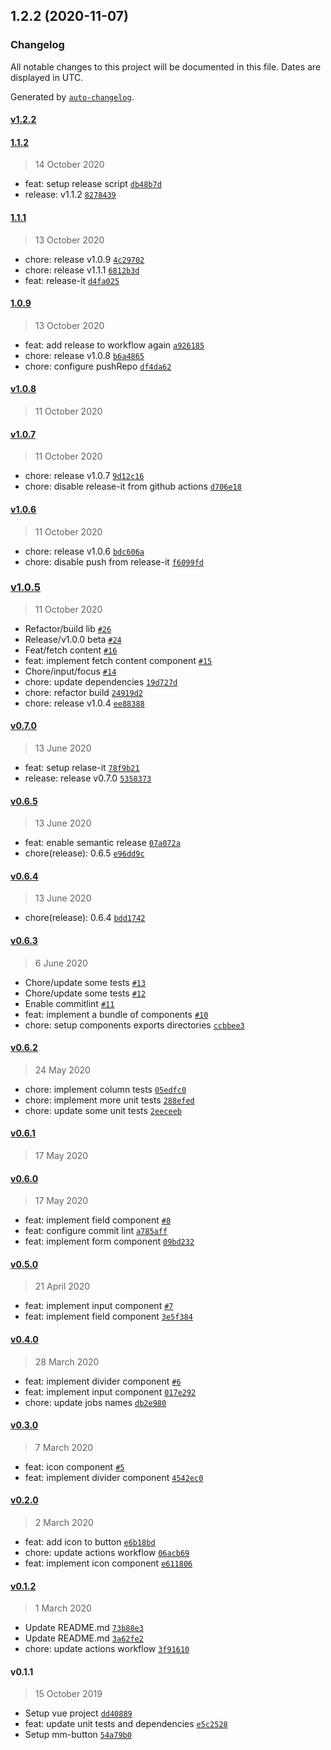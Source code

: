## 1.2.2 (2020-11-07)

### Changelog

All notable changes to this project will be documented in this file. Dates are displayed in UTC.

Generated by [`auto-changelog`](https://github.com/CookPete/auto-changelog).

#### [v1.2.2](https://github.com/mmcomponents/mm-components/compare/1.1.2...v1.2.2)

#### [1.1.2](https://github.com/mmcomponents/mm-components/compare/1.1.1...1.1.2)

> 14 October 2020

- feat: setup release script [`db48b7d`](https://github.com/mmcomponents/mm-components/commit/db48b7dab3e7debe53babbd0dbffbc00983fb59d)
- release: v1.1.2 [`8278439`](https://github.com/mmcomponents/mm-components/commit/82784398ca31b80cd540a4dbc861cd85704bf640)

#### [1.1.1](https://github.com/mmcomponents/mm-components/compare/1.0.9...1.1.1)

> 13 October 2020

- chore: release v1.0.9 [`4c29702`](https://github.com/mmcomponents/mm-components/commit/4c2970203630b6f89a1ab17c60cf25ac9dd4f8bd)
- chore: release v1.1.1 [`6812b3d`](https://github.com/mmcomponents/mm-components/commit/6812b3db04dafdf3af0fe5b779b6eca043de26fc)
- feat: release-it [`d4fa025`](https://github.com/mmcomponents/mm-components/commit/d4fa0250baec02bbeaae33facf921f32a30a06a8)

#### [1.0.9](https://github.com/mmcomponents/mm-components/compare/v1.0.8...1.0.9)

> 13 October 2020

- feat: add release to workflow again [`a926185`](https://github.com/mmcomponents/mm-components/commit/a9261859eb78accf06500fe495b570e0cd279170)
- chore: release v1.0.8 [`b6a4865`](https://github.com/mmcomponents/mm-components/commit/b6a486556ae24fffa40f6d5cd1266b521a3a7b5f)
- chore: configure pushRepo [`df4da62`](https://github.com/mmcomponents/mm-components/commit/df4da62a031747df442f7a953c31bb520ae8533a)

#### [v1.0.8](https://github.com/mmcomponents/mm-components/compare/v1.0.7...v1.0.8)

> 11 October 2020

#### [v1.0.7](https://github.com/mmcomponents/mm-components/compare/v1.0.6...v1.0.7)

> 11 October 2020

- chore: release v1.0.7 [`9d12c16`](https://github.com/mmcomponents/mm-components/commit/9d12c163421540251630f7234b3495d364f383f8)
- chore: disable release-it from github actions [`d706e18`](https://github.com/mmcomponents/mm-components/commit/d706e18253821908f32cb6d03126fa31477eedee)

#### [v1.0.6](https://github.com/mmcomponents/mm-components/compare/v1.0.5...v1.0.6)

> 11 October 2020

- chore: release v1.0.6 [`bdc606a`](https://github.com/mmcomponents/mm-components/commit/bdc606a9a99672921f1a1b25f89b04be22e0b576)
- chore: disable push from release-it [`f6099fd`](https://github.com/mmcomponents/mm-components/commit/f6099fd27d1abeafaef86d8e33f04c49e9ccf72c)

### [v1.0.5](https://github.com/mmcomponents/mm-components/compare/v0.7.0...v1.0.5)

> 11 October 2020

- Refactor/build lib [`#26`](https://github.com/mmcomponents/mm-components/pull/26)
- Release/v1.0.0  beta [`#24`](https://github.com/mmcomponents/mm-components/pull/24)
- Feat/fetch content [`#16`](https://github.com/mmcomponents/mm-components/pull/16)
- feat: implement fetch content component [`#15`](https://github.com/mmcomponents/mm-components/pull/15)
- Chore/input/focus [`#14`](https://github.com/mmcomponents/mm-components/pull/14)
- chore: update dependencies [`19d727d`](https://github.com/mmcomponents/mm-components/commit/19d727d12ddbc67b72680767bf2355859b064aad)
- chore: refactor build [`24919d2`](https://github.com/mmcomponents/mm-components/commit/24919d26ee23a3ec12853764f832ffb7de9be02e)
- chore: release v1.0.4 [`ee88388`](https://github.com/mmcomponents/mm-components/commit/ee88388845fda3038df2a9cd9b2c2018651db2be)

#### [v0.7.0](https://github.com/mmcomponents/mm-components/compare/v0.6.5...v0.7.0)

> 13 June 2020

- feat: setup relase-it [`78f9b21`](https://github.com/mmcomponents/mm-components/commit/78f9b21728c45b4738640654570fee362a7b0861)
- release: release v0.7.0 [`5358373`](https://github.com/mmcomponents/mm-components/commit/535837373421c4983dae413aeb6d05978dbc6585)

#### [v0.6.5](https://github.com/mmcomponents/mm-components/compare/v0.6.4...v0.6.5)

> 13 June 2020

- feat: enable semantic release [`07a072a`](https://github.com/mmcomponents/mm-components/commit/07a072a8054a8f141980d4ba69918404852ec51d)
- chore(release): 0.6.5 [`e96dd9c`](https://github.com/mmcomponents/mm-components/commit/e96dd9cc4fc19faba06a4a480115c40bb2355b8f)

#### [v0.6.4](https://github.com/mmcomponents/mm-components/compare/v0.6.3...v0.6.4)

> 13 June 2020

- chore(release): 0.6.4 [`bdd1742`](https://github.com/mmcomponents/mm-components/commit/bdd1742e8826db9420b71bbaf3f00c29ccda7b2d)

#### [v0.6.3](https://github.com/mmcomponents/mm-components/compare/v0.6.2...v0.6.3)

> 6 June 2020

- Chore/update some tests [`#13`](https://github.com/mmcomponents/mm-components/pull/13)
- Chore/update some tests [`#12`](https://github.com/mmcomponents/mm-components/pull/12)
- Enable commitlint [`#11`](https://github.com/mmcomponents/mm-components/pull/11)
- feat: implement a bundle of components [`#10`](https://github.com/mmcomponents/mm-components/pull/10)
- chore: setup components exports directories [`ccbbee3`](https://github.com/mmcomponents/mm-components/commit/ccbbee30d577b7ac20ab7a6a2c9306146ef88cc0)

#### [v0.6.2](https://github.com/mmcomponents/mm-components/compare/v0.6.1...v0.6.2)

> 24 May 2020

- chore: implement column tests [`05edfc0`](https://github.com/mmcomponents/mm-components/commit/05edfc0f1b820691f78e68634ed0c176f4142862)
- chore: implement more unit tests [`288efed`](https://github.com/mmcomponents/mm-components/commit/288efedc26d080c15952dcf05a97f4354a372132)
- chore: update some unit tests [`2eeceeb`](https://github.com/mmcomponents/mm-components/commit/2eeceeb035de5b054bd79d64ed5aca4ec9180868)

#### [v0.6.1](https://github.com/mmcomponents/mm-components/compare/v0.6.0...v0.6.1)

> 17 May 2020

#### [v0.6.0](https://github.com/mmcomponents/mm-components/compare/v0.5.0...v0.6.0)

> 17 May 2020

- feat: implement field component [`#8`](https://github.com/mmcomponents/mm-components/pull/8)
- feat: configure commit lint [`a785aff`](https://github.com/mmcomponents/mm-components/commit/a785affa9bea54635877322ecd82d61953c8cc65)
- feat: implement form component [`09bd232`](https://github.com/mmcomponents/mm-components/commit/09bd232dcb2c4be7dd587665bde751133813c081)

#### [v0.5.0](https://github.com/mmcomponents/mm-components/compare/v0.4.0...v0.5.0)

> 21 April 2020

- feat: implement input component [`#7`](https://github.com/mmcomponents/mm-components/pull/7)
- feat: implement field component [`3e5f384`](https://github.com/mmcomponents/mm-components/commit/3e5f384b870e5821d638578a3829ad2c541af2dc)

#### [v0.4.0](https://github.com/mmcomponents/mm-components/compare/v0.3.0...v0.4.0)

> 28 March 2020

- feat: implement divider component [`#6`](https://github.com/mmcomponents/mm-components/pull/6)
- feat: implement input component [`017e292`](https://github.com/mmcomponents/mm-components/commit/017e292d3f128f88e1893e88bb03205340136358)
- chore: update jobs names [`db2e980`](https://github.com/mmcomponents/mm-components/commit/db2e980e04c06b0e627e1be5a18e8671f2518923)

#### [v0.3.0](https://github.com/mmcomponents/mm-components/compare/v0.2.0...v0.3.0)

> 7 March 2020

- feat: icon component [`#5`](https://github.com/mmcomponents/mm-components/pull/5)
- feat: implement divider component [`4542ec0`](https://github.com/mmcomponents/mm-components/commit/4542ec01ab5ec6ec2864dd39c7e90b90dc002560)

#### [v0.2.0](https://github.com/mmcomponents/mm-components/compare/v0.1.2...v0.2.0)

> 2 March 2020

- feat: add icon to button [`e6b18bd`](https://github.com/mmcomponents/mm-components/commit/e6b18bd9cf3a54040a574c2e5747660ec19631b5)
- chore: update actions workflow [`06acb69`](https://github.com/mmcomponents/mm-components/commit/06acb696d73664ca7ebfe29df727c3427595ff50)
- feat: implement icon component [`e611806`](https://github.com/mmcomponents/mm-components/commit/e611806973a940756a98f7112bc2b38ff556f94a)

#### [v0.1.2](https://github.com/mmcomponents/mm-components/compare/v0.1.1...v0.1.2)

> 1 March 2020

- Update README.md [`73b88e3`](https://github.com/mmcomponents/mm-components/commit/73b88e3d2e4c35a621322348336b3d14c46d3111)
- Update README.md [`3a62fe2`](https://github.com/mmcomponents/mm-components/commit/3a62fe2ae90bde620fcb827c47bfc10bb3e5be79)
- chore: update actions workflow [`3f91610`](https://github.com/mmcomponents/mm-components/commit/3f91610c96bea8bca2845055413918a519db4493)

#### v0.1.1

> 15 October 2019

- Setup vue project [`dd40889`](https://github.com/mmcomponents/mm-components/commit/dd4088962e06959ff6f341e204ddae7bd6bd62c9)
- feat: update unit tests and dependencies [`e5c2528`](https://github.com/mmcomponents/mm-components/commit/e5c2528d2e3fe4cc1e4c774f7a6eb86d5d546ab6)
- Setup mm-button [`54a79b0`](https://github.com/mmcomponents/mm-components/commit/54a79b0ebf100feab1d8eaf6ec0e450bc2ff3861)
